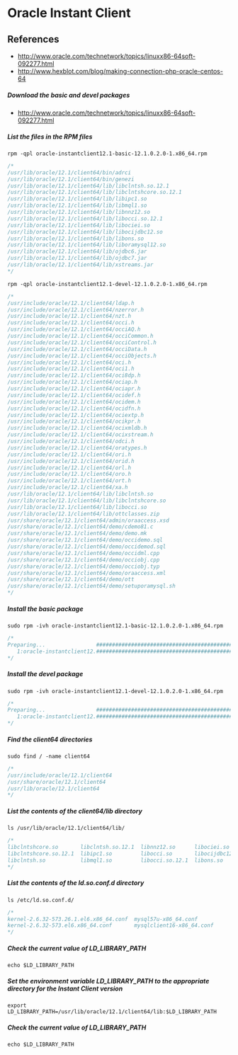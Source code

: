 # Oracle Instant Client

## References
* http://www.oracle.com/technetwork/topics/linuxx86-64soft-092277.html
* http://www.hexblot.com/blog/making-connection-php-oracle-centos-64

##### Download the basic and devel packages
* http://www.oracle.com/technetwork/topics/linuxx86-64soft-092277.html

##### List the files in the RPM files
```
rpm -qpl oracle-instantclient12.1-basic-12.1.0.2.0-1.x86_64.rpm 
```
```c
/*
/usr/lib/oracle/12.1/client64/bin/adrci
/usr/lib/oracle/12.1/client64/bin/genezi
/usr/lib/oracle/12.1/client64/lib/libclntsh.so.12.1
/usr/lib/oracle/12.1/client64/lib/libclntshcore.so.12.1
/usr/lib/oracle/12.1/client64/lib/libipc1.so
/usr/lib/oracle/12.1/client64/lib/libmql1.so
/usr/lib/oracle/12.1/client64/lib/libnnz12.so
/usr/lib/oracle/12.1/client64/lib/libocci.so.12.1
/usr/lib/oracle/12.1/client64/lib/libociei.so
/usr/lib/oracle/12.1/client64/lib/libocijdbc12.so
/usr/lib/oracle/12.1/client64/lib/libons.so
/usr/lib/oracle/12.1/client64/lib/liboramysql12.so
/usr/lib/oracle/12.1/client64/lib/ojdbc6.jar
/usr/lib/oracle/12.1/client64/lib/ojdbc7.jar
/usr/lib/oracle/12.1/client64/lib/xstreams.jar
*/
```
```
rpm -qpl oracle-instantclient12.1-devel-12.1.0.2.0-1.x86_64.rpm 
```
```c
/*
/usr/include/oracle/12.1/client64/ldap.h
/usr/include/oracle/12.1/client64/nzerror.h
/usr/include/oracle/12.1/client64/nzt.h
/usr/include/oracle/12.1/client64/occi.h
/usr/include/oracle/12.1/client64/occiAQ.h
/usr/include/oracle/12.1/client64/occiCommon.h
/usr/include/oracle/12.1/client64/occiControl.h
/usr/include/oracle/12.1/client64/occiData.h
/usr/include/oracle/12.1/client64/occiObjects.h
/usr/include/oracle/12.1/client64/oci.h
/usr/include/oracle/12.1/client64/oci1.h
/usr/include/oracle/12.1/client64/oci8dp.h
/usr/include/oracle/12.1/client64/ociap.h
/usr/include/oracle/12.1/client64/ociapr.h
/usr/include/oracle/12.1/client64/ocidef.h
/usr/include/oracle/12.1/client64/ocidem.h
/usr/include/oracle/12.1/client64/ocidfn.h
/usr/include/oracle/12.1/client64/ociextp.h
/usr/include/oracle/12.1/client64/ocikpr.h
/usr/include/oracle/12.1/client64/ocixmldb.h
/usr/include/oracle/12.1/client64/ocixstream.h
/usr/include/oracle/12.1/client64/odci.h
/usr/include/oracle/12.1/client64/oratypes.h
/usr/include/oracle/12.1/client64/ori.h
/usr/include/oracle/12.1/client64/orid.h
/usr/include/oracle/12.1/client64/orl.h
/usr/include/oracle/12.1/client64/oro.h
/usr/include/oracle/12.1/client64/ort.h
/usr/include/oracle/12.1/client64/xa.h
/usr/lib/oracle/12.1/client64/lib/libclntsh.so
/usr/lib/oracle/12.1/client64/lib/libclntshcore.so
/usr/lib/oracle/12.1/client64/lib/libocci.so
/usr/lib/oracle/12.1/client64/lib/ottclasses.zip
/usr/share/oracle/12.1/client64/admin/oraaccess.xsd
/usr/share/oracle/12.1/client64/demo/cdemo81.c
/usr/share/oracle/12.1/client64/demo/demo.mk
/usr/share/oracle/12.1/client64/demo/occidemo.sql
/usr/share/oracle/12.1/client64/demo/occidemod.sql
/usr/share/oracle/12.1/client64/demo/occidml.cpp
/usr/share/oracle/12.1/client64/demo/occiobj.cpp
/usr/share/oracle/12.1/client64/demo/occiobj.typ
/usr/share/oracle/12.1/client64/demo/oraaccess.xml
/usr/share/oracle/12.1/client64/demo/ott
/usr/share/oracle/12.1/client64/demo/setuporamysql.sh
*/
```

##### Install the basic package
```
sudo rpm -ivh oracle-instantclient12.1-basic-12.1.0.2.0-1.x86_64.rpm 
```
```c
/*
Preparing...                ########################################### [100%]
   1:oracle-instantclient12.########################################### [100%]
*/
```

##### Install the devel package
```
sudo rpm -ivh oracle-instantclient12.1-devel-12.1.0.2.0-1.x86_64.rpm 
```
```c
/*
Preparing...                ########################################### [100%]
   1:oracle-instantclient12.########################################### [100%]
*/
```

##### Find the client64 directories
```
sudo find / -name client64
```
```c
/*
/usr/include/oracle/12.1/client64
/usr/share/oracle/12.1/client64
/usr/lib/oracle/12.1/client64
*/
```

##### List the contents of the client64/lib directory
```
ls /usr/lib/oracle/12.1/client64/lib/
```
```c
/*
libclntshcore.so       libclntsh.so.12.1  libnnz12.so      libociei.so      liboramysql12.so  ottclasses.zip
libclntshcore.so.12.1  libipc1.so         libocci.so       libocijdbc12.so  ojdbc6.jar        xstreams.jar
libclntsh.so           libmql1.so         libocci.so.12.1  libons.so        ojdbc7.jar
*/
```

##### List the contents of the ld.so.conf.d directory
```
ls /etc/ld.so.conf.d/
```
```c
/*
kernel-2.6.32-573.26.1.el6.x86_64.conf  mysql57u-x86_64.conf                    qt-x86_64.conf
kernel-2.6.32-573.el6.x86_64.conf       mysqlclient16-x86_64.conf               xulrunner-64.conf
*/
```

##### Check the current value of LD_LIBRARY_PATH
```
echo $LD_LIBRARY_PATH
```

##### Set the environment variable LD_LIBRARY_PATH to the appropriate directory for the Instant Client version
```
export LD_LIBRARY_PATH=/usr/lib/oracle/12.1/client64/lib:$LD_LIBRARY_PATH
```

##### Check the current value of LD_LIBRARY_PATH
```
echo $LD_LIBRARY_PATH
```

